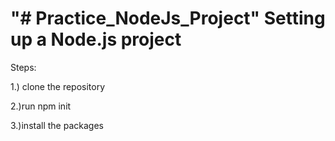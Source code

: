 "# Practice_NodeJs_Project"
Setting up a Node.js project
=====================================

Steps:

1.) clone the repository

2.)run npm init

3.)install the packages 
